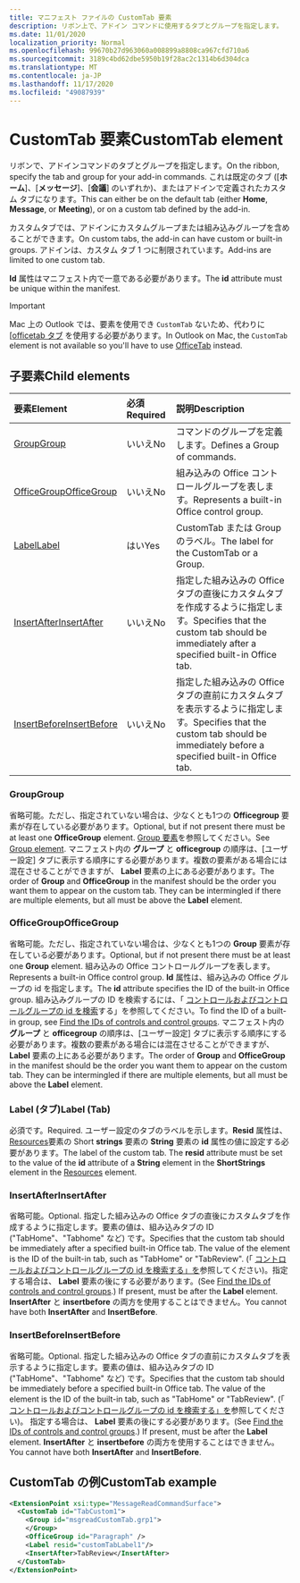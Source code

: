 ```yaml
---
title: マニフェスト ファイルの CustomTab 要素
description: リボン上で、アドイン コマンドに使用するタブとグループを指定します。
ms.date: 11/01/2020
localization_priority: Normal
ms.openlocfilehash: 99670b27d963060a008899a8808ca967cfd710a6
ms.sourcegitcommit: 3189c4bd62dbe5950b19f28ac2c1314b6d304dca
ms.translationtype: MT
ms.contentlocale: ja-JP
ms.lasthandoff: 11/17/2020
ms.locfileid: "49087939"
---
```

# <a name="customtab-element"></a><span data-ttu-id="ec7e4-103">CustomTab 要素</span><span class="sxs-lookup"><span data-stu-id="ec7e4-103">CustomTab element</span></span>

<span data-ttu-id="ec7e4-104">リボンで、アドインコマンドのタブとグループを指定します。</span><span class="sxs-lookup"><span data-stu-id="ec7e4-104">On the ribbon, specify the tab and group for your add-in commands.</span></span> <span data-ttu-id="ec7e4-105">これは既定のタブ ([**ホーム**]、[**メッセージ**]、[**会議**] のいずれか)、またはアドインで定義されたカスタム タブになります。</span><span class="sxs-lookup"><span data-stu-id="ec7e4-105">This can either be on the default tab (either **Home**, **Message**, or **Meeting**), or on a custom tab defined by the add-in.</span></span>

<span data-ttu-id="ec7e4-106">カスタムタブでは、アドインにカスタムグループまたは組み込みグループを含めることができます。</span><span class="sxs-lookup"><span data-stu-id="ec7e4-106">On custom tabs, the add-in can have custom or built-in groups.</span></span> <span data-ttu-id="ec7e4-107">アドインは、カスタム タブ 1 つに制限されています。</span><span class="sxs-lookup"><span data-stu-id="ec7e4-107">Add-ins are limited to one custom tab.</span></span>

<span data-ttu-id="ec7e4-108">**Id** 属性はマニフェスト内で一意である必要があります。</span><span class="sxs-lookup"><span data-stu-id="ec7e4-108">The **id** attribute must be unique within the manifest.</span></span>

> [!IMPORTANT]
> <span data-ttu-id="ec7e4-109">Mac 上の Outlook では、要素を使用でき `CustomTab` ないため、代わりに [[officetab タブ](officetab.md) を使用する必要があります。</span><span class="sxs-lookup"><span data-stu-id="ec7e4-109">In Outlook on Mac, the `CustomTab` element is not available so you'll have to use [OfficeTab](officetab.md) instead.</span></span>

## <a name="child-elements"></a><span data-ttu-id="ec7e4-110">子要素</span><span class="sxs-lookup"><span data-stu-id="ec7e4-110">Child elements</span></span>

|  <span data-ttu-id="ec7e4-111">要素</span><span class="sxs-lookup"><span data-stu-id="ec7e4-111">Element</span></span> |  <span data-ttu-id="ec7e4-112">必須</span><span class="sxs-lookup"><span data-stu-id="ec7e4-112">Required</span></span>  |  <span data-ttu-id="ec7e4-113">説明</span><span class="sxs-lookup"><span data-stu-id="ec7e4-113">Description</span></span>  |
|:-----|:-----|:-----|
|  [<span data-ttu-id="ec7e4-114">Group</span><span class="sxs-lookup"><span data-stu-id="ec7e4-114">Group</span></span>](group.md)      | <span data-ttu-id="ec7e4-115">いいえ</span><span class="sxs-lookup"><span data-stu-id="ec7e4-115">No</span></span> |  <span data-ttu-id="ec7e4-116">コマンドのグループを定義します。</span><span class="sxs-lookup"><span data-stu-id="ec7e4-116">Defines a Group of commands.</span></span>  |
|  [<span data-ttu-id="ec7e4-117">OfficeGroup</span><span class="sxs-lookup"><span data-stu-id="ec7e4-117">OfficeGroup</span></span>](#officegroup)      | <span data-ttu-id="ec7e4-118">いいえ</span><span class="sxs-lookup"><span data-stu-id="ec7e4-118">No</span></span> |  <span data-ttu-id="ec7e4-119">組み込みの Office コントロールグループを表します。</span><span class="sxs-lookup"><span data-stu-id="ec7e4-119">Represents a built-in Office control group.</span></span>  |
|  [<span data-ttu-id="ec7e4-120">Label</span><span class="sxs-lookup"><span data-stu-id="ec7e4-120">Label</span></span>](#label-tab)      | <span data-ttu-id="ec7e4-121">はい</span><span class="sxs-lookup"><span data-stu-id="ec7e4-121">Yes</span></span> |  <span data-ttu-id="ec7e4-122">CustomTab または Group のラベル。</span><span class="sxs-lookup"><span data-stu-id="ec7e4-122">The label for the CustomTab or a Group.</span></span>  |
|  [<span data-ttu-id="ec7e4-123">InsertAfter</span><span class="sxs-lookup"><span data-stu-id="ec7e4-123">InsertAfter</span></span>](#insertafter)      | <span data-ttu-id="ec7e4-124">いいえ</span><span class="sxs-lookup"><span data-stu-id="ec7e4-124">No</span></span> |  <span data-ttu-id="ec7e4-125">指定した組み込みの Office タブの直後にカスタムタブを作成するように指定します。</span><span class="sxs-lookup"><span data-stu-id="ec7e4-125">Specifies that the custom tab should be immediately after a specified built-in Office tab.</span></span>  |
|  [<span data-ttu-id="ec7e4-126">InsertBefore</span><span class="sxs-lookup"><span data-stu-id="ec7e4-126">InsertBefore</span></span>](#insertbefore)      | <span data-ttu-id="ec7e4-127">いいえ</span><span class="sxs-lookup"><span data-stu-id="ec7e4-127">No</span></span> |  <span data-ttu-id="ec7e4-128">指定した組み込みの Office タブの直前にカスタムタブを表示するように指定します。</span><span class="sxs-lookup"><span data-stu-id="ec7e4-128">Specifies that the custom tab should be immediately before a specified built-in Office tab.</span></span>  |

### <a name="group"></a><span data-ttu-id="ec7e4-129">Group</span><span class="sxs-lookup"><span data-stu-id="ec7e4-129">Group</span></span>

<span data-ttu-id="ec7e4-130">省略可能。ただし、指定されていない場合は、少なくとも1つの **Officegroup** 要素が存在している必要があります。</span><span class="sxs-lookup"><span data-stu-id="ec7e4-130">Optional, but if not present there must be at least one **OfficeGroup** element.</span></span> <span data-ttu-id="ec7e4-131">[Group 要素](group.md)を参照してください。</span><span class="sxs-lookup"><span data-stu-id="ec7e4-131">See [Group element](group.md).</span></span> <span data-ttu-id="ec7e4-132">マニフェスト内の **グループ** と **officegroup** の順序は、[ユーザー設定] タブに表示する順序にする必要があります。複数の要素がある場合には混在させることができますが、 **Label** 要素の上にある必要があります。</span><span class="sxs-lookup"><span data-stu-id="ec7e4-132">The order of **Group** and **OfficeGroup** in the manifest should be the order you want them to appear on the custom tab. They can be intermingled if there are multiple elements, but all must be above the **Label** element.</span></span>

### <a name="officegroup"></a><span data-ttu-id="ec7e4-133">OfficeGroup</span><span class="sxs-lookup"><span data-stu-id="ec7e4-133">OfficeGroup</span></span>

<span data-ttu-id="ec7e4-134">省略可能。ただし、指定されていない場合は、少なくとも1つの **Group** 要素が存在している必要があります。</span><span class="sxs-lookup"><span data-stu-id="ec7e4-134">Optional, but if not present there must be at least one **Group** element.</span></span> <span data-ttu-id="ec7e4-135">組み込みの Office コントロールグループを表します。</span><span class="sxs-lookup"><span data-stu-id="ec7e4-135">Represents a built-in Office control group.</span></span> <span data-ttu-id="ec7e4-136">**Id** 属性は、組み込みの Office グループの id を指定します。</span><span class="sxs-lookup"><span data-stu-id="ec7e4-136">The **id** attribute specifies the ID of the built-in Office group.</span></span> <span data-ttu-id="ec7e4-137">組み込みグループの ID を検索するには、「 [コントロールおよびコントロールグループの id を検索](../../design/built-in-button-integration.md#find-the-ids-of-controls-and-control-groups)する」を参照してください。</span><span class="sxs-lookup"><span data-stu-id="ec7e4-137">To find the ID of a built-in group, see [Find the IDs of controls and control groups](../../design/built-in-button-integration.md#find-the-ids-of-controls-and-control-groups).</span></span> <span data-ttu-id="ec7e4-138">マニフェスト内の **グループ** と **officegroup** の順序は、[ユーザー設定] タブに表示する順序にする必要があります。複数の要素がある場合には混在させることができますが、 **Label** 要素の上にある必要があります。</span><span class="sxs-lookup"><span data-stu-id="ec7e4-138">The order of **Group** and **OfficeGroup** in the manifest should be the order you want them to appear on the custom tab. They can be intermingled if there are multiple elements, but all must be above the **Label** element.</span></span>

### <a name="label-tab"></a><span data-ttu-id="ec7e4-139">Label (タブ)</span><span class="sxs-lookup"><span data-stu-id="ec7e4-139">Label (Tab)</span></span>

<span data-ttu-id="ec7e4-140">必須です。</span><span class="sxs-lookup"><span data-stu-id="ec7e4-140">Required.</span></span> <span data-ttu-id="ec7e4-141">ユーザー設定のタブのラベルを示します。**Resid** 属性は、 [Resources](resources.md)要素の Short **strings** 要素の **String** 要素の **id** 属性の値に設定する必要があります。</span><span class="sxs-lookup"><span data-stu-id="ec7e4-141">The label of the custom tab. The **resid** attribute must be set to the value of the **id** attribute of a **String** element in the **ShortStrings** element in the [Resources](resources.md) element.</span></span>

### <a name="insertafter"></a><span data-ttu-id="ec7e4-142">InsertAfter</span><span class="sxs-lookup"><span data-stu-id="ec7e4-142">InsertAfter</span></span>

<span data-ttu-id="ec7e4-143">省略可能。</span><span class="sxs-lookup"><span data-stu-id="ec7e4-143">Optional.</span></span> <span data-ttu-id="ec7e4-144">指定した組み込みの Office タブの直後にカスタムタブを作成するように指定します。要素の値は、組み込みタブの ID ("TabHome"、"Tabhome" など) です。</span><span class="sxs-lookup"><span data-stu-id="ec7e4-144">Specifies that the custom tab should be immediately after a specified built-in Office tab. The value of the element is the ID of the built-in tab, such as "TabHome" or "TabReview".</span></span> <span data-ttu-id="ec7e4-145">(「 [コントロールおよびコントロールグループの id を検索する」を](../../design/built-in-button-integration.md#find-the-ids-of-controls-and-control-groups)参照してください)。指定する場合は、 **Label** 要素の後にする必要があります。</span><span class="sxs-lookup"><span data-stu-id="ec7e4-145">(See [Find the IDs of controls and control groups](../../design/built-in-button-integration.md#find-the-ids-of-controls-and-control-groups).) If present, must be after the **Label** element.</span></span> <span data-ttu-id="ec7e4-146">**InsertAfter** と **insertbefore** の両方を使用することはできません。</span><span class="sxs-lookup"><span data-stu-id="ec7e4-146">You cannot have both **InsertAfter** and **InsertBefore**.</span></span>

### <a name="insertbefore"></a><span data-ttu-id="ec7e4-147">InsertBefore</span><span class="sxs-lookup"><span data-stu-id="ec7e4-147">InsertBefore</span></span>

<span data-ttu-id="ec7e4-148">省略可能。</span><span class="sxs-lookup"><span data-stu-id="ec7e4-148">Optional.</span></span> <span data-ttu-id="ec7e4-149">指定した組み込みの Office タブの直前にカスタムタブを表示するように指定します。要素の値は、組み込みタブの ID ("TabHome"、"Tabhome" など) です。</span><span class="sxs-lookup"><span data-stu-id="ec7e4-149">Specifies that the custom tab should be immediately before a specified built-in Office tab. The value of the element is the ID of the built-in tab, such as "TabHome" or "TabReview".</span></span> <span data-ttu-id="ec7e4-150">(「 [コントロールおよびコントロールグループの id を検索する」を](../../design/built-in-button-integration.md#find-the-ids-of-controls-and-control-groups)参照してください)。 指定する場合は、 **Label** 要素の後にする必要があります。</span><span class="sxs-lookup"><span data-stu-id="ec7e4-150">(See [Find the IDs of controls and control groups](../../design/built-in-button-integration.md#find-the-ids-of-controls-and-control-groups).)  If present, must be after the **Label** element.</span></span> <span data-ttu-id="ec7e4-151">**InsertAfter** と **insertbefore** の両方を使用することはできません。</span><span class="sxs-lookup"><span data-stu-id="ec7e4-151">You cannot have both **InsertAfter** and **InsertBefore**.</span></span>

## <a name="customtab-example"></a><span data-ttu-id="ec7e4-152">CustomTab の例</span><span class="sxs-lookup"><span data-stu-id="ec7e4-152">CustomTab example</span></span>

```xml
<ExtensionPoint xsi:type="MessageReadCommandSurface">
  <CustomTab id="TabCustom1">
    <Group id="msgreadCustomTab.grp1">
    </Group>
    <OfficeGroup id="Paragraph" />
    <Label resid="customTabLabel1"/>
    <InsertAfter>TabReview</InsertAfter>
  </CustomTab>
</ExtensionPoint>
```
